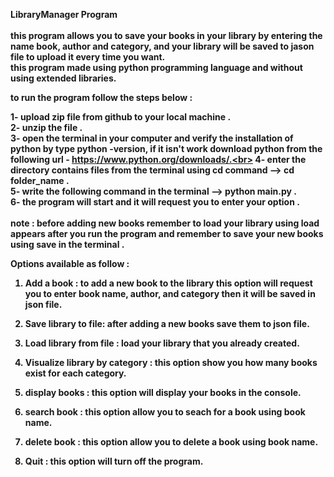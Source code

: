 <b>LibraryManager Program<b><br><br>
this program allows you to save your books in your library by entering the name book, author and category, and your library will be saved to jason file to upload it every time you want.<br>
this program made using python programming language and without using extended libraries.<br>

to run the program follow the steps below :<br>

1- upload zip file from github to your local machine .<br>
2- unzip the file .<br>
3- open the terminal in your computer and verify the installation of python by type python -version, if it isn't work download python from the following
url - https://www.python.org/downloads/.<br>
4- enter the directory contains files from the terminal using cd command --> cd folder_name .<br>
5- write the following command in the terminal --> python main.py .<br>
6- the program will start and it will request you to enter your option .<br><br>
note : before adding new books remember to load your library using load appears after you run the program and remember to save your new books using save in the terminal .<br>

Options available as follow : <br>

1. Add a book : to add a new book to the library this option will request you to enter book name, author,  and category then it will be saved in json file.<br>

2. Save library to file: after adding a new books  save them to json file.<br>

3. Load library from file : load your library that you already created.<br>

4. Visualize library by category : this option show you how many books exist for each category.<br>

5. display books : this option will display your books in the console.<br>

6. search book : this option allow you to seach for a book using book name.<br>

7. delete book : this option allow you to delete a book using book name.

8. Quit : this option will turn off the program.
